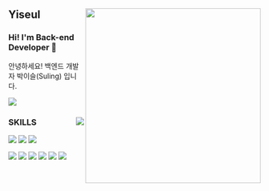 <div align="">
  
  <img align="right" width="350px" src="https://github-readme-stats.vercel.app/api?username=Yiseull"/>
  
  ## Yiseul

  ### Hi! I'm Back-end Developer 🖤
  
  안녕하세요! 백엔드 개발자 박이슬(Suling) 입니다.
  
  <a href="https://velog.io/@yiseull/about"><img src="https://img.shields.io/badge/yiseul.log-3DDC84?style=for-the-badge&logo=Velog&logoColor=white"/></a>
  
<!-- ### Hi! I'm Back-end Developer 🖤

안녕하세요! 백엔드 개발자 박이슬(Suling) 입니다.

## SKILLS

+ Language: <img src="https://img.shields.io/badge/JAVA-F89820?style=flat-square&logo=java&logoColor=white"/> <img src="https://img.shields.io/badge/Python-3776AB?style=flat-square&logo=python&logoColor=white"/> <img src="https://img.shields.io/badge/C++-00599C?style=flat-square&logo=c++&logoColor=white"/> 

+ Backend: <img src="https://img.shields.io/badge/Spring-6DB33F?style=flat-square&logo=spring&logoColor=white"/> <img src="https://img.shields.io/badge/Spring Boot-6DB33F?style=flat-square&logo=springboot&logoColor=white"/> <img src="https://img.shields.io/badge/MySQL-4479A1?style=flat-square&logo=mysql&logoColor=white"/> <img src="https://img.shields.io/badge/JPA-000000?style=flat-square&logo=jpa&logoColor=white"/> <img src="https://img.shields.io/badge/RESTful API-A100FF?style=flat-square&logo=restful api&logoColor=white"/>

+ Frontend: <img src="https://img.shields.io/badge/Javascript-F7DF1E?style=flat-square&logo=javascript&logoColor=black"/> <img src="https://img.shields.io/badge/CSS3-1572B6?style=flat-square&logo=css3&logoColor=white"/> -->
  
</div>

<div align="">
  
  <img align="right" src="http://mazassumnida.wtf/api/v2/generate_badge?boj=omjl5123"/>
  
  ### SKILLS

  <img src="https://img.shields.io/badge/JAVA-F89820?style=for-the-badge&logo=java&logoColor=white"/> <img src="https://img.shields.io/badge/Python-3776AB?style=for-the-badge&logo=python&logoColor=white"/> <img src="https://img.shields.io/badge/C++-00599C?style=for-the-badge&logo=c++&logoColor=white"/> 

  <img src="https://img.shields.io/badge/GRADLE-02303A?style=for-the-badge&logo=gradle&logoColor=white"/> <img src="https://img.shields.io/badge/Spring-6DB33F?style=for-the-badge&logo=spring&logoColor=white"/> <img src="https://img.shields.io/badge/Spring Boot-6DB33F?style=for-the-badge&logo=springboot&logoColor=white"/> <img src="https://img.shields.io/badge/MySQL-4479A1?style=for-the-badge&logo=mysql&logoColor=white"/> <img src="https://img.shields.io/badge/JPA-000000?style=for-the-badge&logo=jpa&logoColor=white"/> <img src="https://img.shields.io/badge/RESTful API-A100FF?style=for-the-badge&logo=restful api&logoColor=white"/>

<!--   <img src="https://img.shields.io/badge/Javascript-F7DF1E?style=for-the-badge&logo=javascript&logoColor=black"/> <img src="https://img.shields.io/badge/CSS3-1572B6?style=for-the-badge&logo=css3&logoColor=white"/> -->
  
<!-- [![Yiseull's GitHub stats](https://github-readme-stats.vercel.app/api?username=Yiseull)](https://github.com/Yiseull/github-readme-stats) -->

<!-- [![Solved.ac
프로필](http://mazassumnida.wtf/api/mini/generate_badge?boj=omjl5123)](https://solved.ac/omjl5123) -->

<!-- [![Solved.ac
프로필](http://mazassumnida.wtf/api/generate_badge?boj=omjl5123)](https://solved.ac/omjl5123) -->

<!-- [![Hits](https://hits.seeyoufarm.com/api/count/incr/badge.svg?url=https%3A%2F%2Fgithub.com%2Fgjbae1212%2Fhit-counter)](https://hits.seeyoufarm.com) -->

</div>
